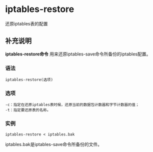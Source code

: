 #  iptables-restore

还原iptables表的配置

##  补充说明

**iptables-restore命令** 用来还原iptables-save命令所备份的iptables配置。

###  语法

    
    
    iptables-restore(选项)
    

###  选项

    
    
    -c：指定在还原iptables表时候，还原当前的数据包计数器和字节计数器的值；
    -t：指定要还原表的名称。
    

###  实例

    
    
    iptables-restore < iptables.bak
    

iptables.bak是iptables-save命令所备份的文件。

